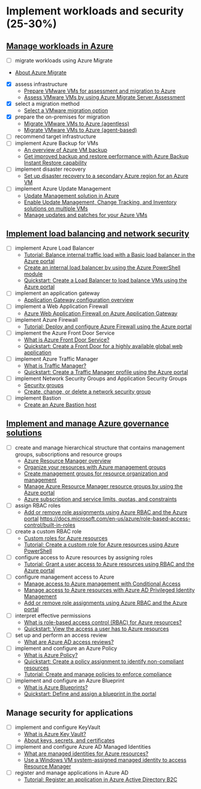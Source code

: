 # Implement workloads and security (25-30%)

## [Manage workloads in Azure](/2-management-&-security/notes-workloads.md)

- [ ]	migrate workloads using Azure Migrate
  - [About Azure Migrate](https://docs.microsoft.com/en-us/azure/migrate/migrate-services-overview)
  - [x] assess infrastructure
    - [Prepare VMware VMs for assessment and migration to Azure](https://docs.microsoft.com/en-us/azure/migrate/tutorial-prepare-vmware)
    - [Assess VMware VMs by using Azure Migrate Server Assessment](https://docs.microsoft.com/en-us/azure/migrate/tutorial-assess-vmware)
  - [x] select a migration method
    - [Select a VMware migration option](https://docs.microsoft.com/en-us/azure/migrate/server-migrate-overview)
  - [x] prepare the on-premises for migration
    - [Migrate VMware VMs to Azure (agentless)](https://docs.microsoft.com/en-us/azure/migrate/tutorial-migrate-vmware)
    - [Migrate VMware VMs to Azure (agent-based)](https://docs.microsoft.com/en-us/azure/migrate/tutorial-migrate-vmware-agent)
  - [ ] recommend target infrastructure
- [ ] implement Azure Backup for VMs
  - [An overview of Azure VM backup](https://docs.microsoft.com/en-us/azure/backup/backup-azure-vms-introduction)
  - [Get improved backup and restore performance with Azure Backup Instant Restore capability](https://docs.microsoft.com/en-us/azure/backup/backup-instant-restore-capability)
- [ ] implement disaster recovery
  - [Set up disaster recovery to a secondary Azure region for an Azure VM](https://docs.microsoft.com/en-us/azure/site-recovery/azure-to-azure-quickstart)
- [ ] implement Azure Update Management
  - [Update Management solution in Azure](https://docs.microsoft.com/en-us/azure/automation/automation-update-management)
  - [Enable Update Management, Change Tracking, and Inventory solutions on multiple VMs](https://docs.microsoft.com/en-us/azure/automation/automation-onboard-solutions-from-browse)
  - [Manage updates and patches for your Azure VMs](https://docs.microsoft.com/en-us/azure/automation/automation-tutorial-update-management)
	
## [Implement load balancing and network security](/2-management-&-security/notes-lb-network.md)

- [ ] implement Azure Load Balancer
  - [Tutorial: Balance internal traffic load with a Basic load balancer in the Azure portal](https://docs.microsoft.com/en-us/azure/load-balancer/tutorial-load-balancer-basic-internal-portal)
  - [Create an internal load balancer by using the Azure PowerShell module](https://docs.microsoft.com/en-us/azure/load-balancer/load-balancer-get-started-ilb-arm-ps)
  - [Quickstart: Create a Load Balancer to load balance VMs using the Azure portal](https://docs.microsoft.com/en-us/azure/load-balancer/quickstart-load-balancer-standard-public-portal)
- [ ] implement an application gateway
  - [Application Gateway configuration overview](https://docs.microsoft.com/en-us/azure/application-gateway/configuration-overview)
- [ ] implement a Web Application Firewall
  - [Azure Web Application Firewall on Azure Application Gateway](https://docs.microsoft.com/en-us/azure/web-application-firewall/ag/ag-overview)
- [ ] implement Azure Firewall
  - [Tutorial: Deploy and configure Azure Firewall using the Azure portal](https://docs.microsoft.com/en-us/azure/firewall/tutorial-firewall-deploy-portal)
- [ ] implement the Azure Front Door Service
  - [What is Azure Front Door Service?](https://docs.microsoft.com/en-us/azure/frontdoor/front-door-overview)
  - [Quickstart: Create a Front Door for a highly available global web application](https://docs.microsoft.com/en-us/azure/frontdoor/quickstart-create-front-door)
- [ ] implement Azure Traffic Manager
  - [What is Traffic Manager?](https://docs.microsoft.com/en-us/azure/traffic-manager/traffic-manager-overview)
  - [Quickstart: Create a Traffic Manager profile using the Azure portal](https://docs.microsoft.com/en-us/azure/traffic-manager/quickstart-create-traffic-manager-profile)
- [ ] implement Network Security Groups and Application Security Groups
  - [Security groups](https://docs.microsoft.com/en-us/azure/virtual-network/security-overview)
  - [Create, change, or delete a network security group](https://docs.microsoft.com/en-us/azure/virtual-network/manage-network-security-group)
- [ ] implement Bastion
  - [Create an Azure Bastion host](https://docs.microsoft.com/en-us/azure/bastion/bastion-create-host-portal)

## [Implement and manage Azure governance solutions](/2-management-&-security/notes-governance.md)

- [ ] create and manage hierarchical structure that contains management groups, subscriptions and resource groups
  - [Azure Resource Manager overview](https://docs.microsoft.com/en-us/azure/azure-resource-manager/management/overview)
  - [Organize your resources with Azure management groups](https://docs.microsoft.com/en-us/azure/governance/management-groups/overview)
  - [Create management groups for resource organization and management](https://docs.microsoft.com/en-us/azure/governance/management-groups/create)
  - [Manage Azure Resource Manager resource groups by using the Azure portal](https://docs.microsoft.com/en-us/azure/azure-resource-manager/management/manage-resource-groups-portal)
  - [Azure subscription and service limits, quotas, and constraints](https://docs.microsoft.com/en-us/azure/azure-resource-manager/management/azure-subscription-service-limits)
- [ ] assign RBAC roles
  - [Add or remove role assignments using Azure RBAC and the Azure portal](https://docs.microsoft.com/en-us/azure/role-based-access-control/role-assignments-portal)
  https://docs.microsoft.com/en-us/azure/role-based-access-control/built-in-roles
- [ ] create a custom RBAC role
  - [Custom roles for Azure resources](https://docs.microsoft.com/en-us/azure/role-based-access-control/custom-roles)
  - [Tutorial: Create a custom role for Azure resources using Azure PowerShell](https://docs.microsoft.com/en-us/azure/role-based-access-control/tutorial-custom-role-powershell)
- [ ] configure access to Azure resources by assigning roles
  - [Tutorial: Grant a user access to Azure resources using RBAC and the Azure portal](https://docs.microsoft.com/en-us/azure/role-based-access-control/quickstart-assign-role-user-portal)
- [ ] configure management access to Azure
  - [Manage access to Azure management with Conditional Access](https://docs.microsoft.com/en-us/azure/role-based-access-control/conditional-access-azure-management)
  - [Manage access to Azure resources with Azure AD Privileged Identity Management](https://docs.microsoft.com/en-us/azure/role-based-access-control/pim-azure-resource)
  - [Add or remove role assignments using Azure RBAC and the Azure portal](https://docs.microsoft.com/en-us/azure/role-based-access-control/role-assignments-portal)
- [ ] interpret effective permissions
  - [What is role-based access control (RBAC) for Azure resources?](https://docs.microsoft.com/en-us/azure/role-based-access-control/overview)
  - [Quickstart: View the access a user has to Azure resources](https://docs.microsoft.com/en-us/azure/role-based-access-control/check-access)
- [ ] set up and perform an access review
  - [What are Azure AD access reviews?](https://docs.microsoft.com/en-us/azure/active-directory/governance/access-reviews-overview)
- [ ] implement and configure an Azure Policy
  - [What is Azure Policy?](https://docs.microsoft.com/en-us/azure/governance/policy/overview)
  - [Quickstart: Create a policy assignment to identify non-compliant resources](https://docs.microsoft.com/en-us/azure/governance/policy/assign-policy-portal)
  - [Tutorial: Create and manage policies to enforce compliance](https://docs.microsoft.com/en-us/azure/governance/policy/tutorials/create-and-manage)
- [ ] implement and configure an Azure Blueprint
  - [What is Azure Blueprints?](https://docs.microsoft.com/en-us/azure/governance/blueprints/overview)
  - [Quickstart: Define and assign a blueprint in the portal](https://docs.microsoft.com/en-us/azure/governance/blueprints/create-blueprint-portal)

## Manage security for applications

- [ ] implement and configure KeyVault
  - [What is Azure Key Vault?](https://docs.microsoft.com/en-us/azure/key-vault/key-vault-overview)
  - [About keys, secrets, and certificates](https://docs.microsoft.com/en-us/azure/key-vault/about-keys-secrets-and-certificates)
- [ ] implement and configure Azure AD Managed Identities
  - [What are managed identities for Azure resources?](https://docs.microsoft.com/en-us/azure/active-directory/managed-identities-azure-resources/overview)
  - [Use a Windows VM system-assigned managed identity to access Resource Manager](https://docs.microsoft.com/en-us/azure/active-directory/managed-identities-azure-resources/tutorial-windows-vm-access-arm)
- [ ] register and manage applications in Azure AD 
  - [Tutorial: Register an application in Azure Active Directory B2C](https://docs.microsoft.com/en-us/azure/active-directory-b2c/tutorial-register-applications?tabs=applications)
